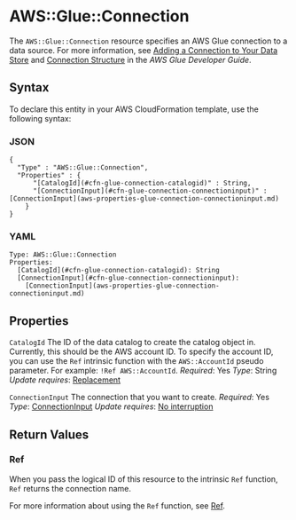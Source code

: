 # AWS::Glue::Connection<a name="aws-resource-glue-connection"></a>

The `AWS::Glue::Connection` resource specifies an AWS Glue connection to a data source\. For more information, see [Adding a Connection to Your Data Store](https://docs.aws.amazon.com/dg/populate-add-connection.html) and [Connection Structure](https://docs.aws.amazon.com/dg/aws-glue-api-catalog-connections.html#aws-glue-api-catalog-connections-Connection) in the *AWS Glue Developer Guide*\.

## Syntax<a name="aws-resource-glue-connection-syntax"></a>

To declare this entity in your AWS CloudFormation template, use the following syntax:

### JSON<a name="aws-resource-glue-connection-syntax.json"></a>

```
{
  "Type" : "AWS::Glue::Connection",
  "Properties" : {
      "[CatalogId](#cfn-glue-connection-catalogid)" : String,
      "[ConnectionInput](#cfn-glue-connection-connectioninput)" : [ConnectionInput](aws-properties-glue-connection-connectioninput.md)
    }
}
```

### YAML<a name="aws-resource-glue-connection-syntax.yaml"></a>

```
Type: AWS::Glue::Connection
Properties:
  [CatalogId](#cfn-glue-connection-catalogid): String
  [ConnectionInput](#cfn-glue-connection-connectioninput):
    [ConnectionInput](aws-properties-glue-connection-connectioninput.md)
```

## Properties<a name="aws-resource-glue-connection-properties"></a>

`CatalogId`  <a name="cfn-glue-connection-catalogid"></a>
The ID of the data catalog to create the catalog object in\. Currently, this should be the AWS account ID\.
To specify the account ID, you can use the `Ref` intrinsic function with the `AWS::AccountId` pseudo parameter\. For example: `!Ref AWS::AccountId`\.
*Required*: Yes
*Type*: String
*Update requires*: [Replacement](https://docs.aws.amazon.com/AWSCloudFormation/latest/UserGuide/using-cfn-updating-stacks-update-behaviors.html#update-replacement)

`ConnectionInput`  <a name="cfn-glue-connection-connectioninput"></a>
The connection that you want to create\.
*Required*: Yes
*Type*: [ConnectionInput](aws-properties-glue-connection-connectioninput.md)
*Update requires*: [No interruption](https://docs.aws.amazon.com/AWSCloudFormation/latest/UserGuide/using-cfn-updating-stacks-update-behaviors.html#update-no-interrupt)

## Return Values<a name="aws-resource-glue-connection-return-values"></a>

### Ref<a name="aws-resource-glue-connection-return-values-ref"></a>

 When you pass the logical ID of this resource to the intrinsic `Ref` function, `Ref` returns the connection name\.

For more information about using the `Ref` function, see [Ref](https://docs.aws.amazon.com/AWSCloudFormation/latest/UserGuide/intrinsic-function-reference-ref.html)\.
